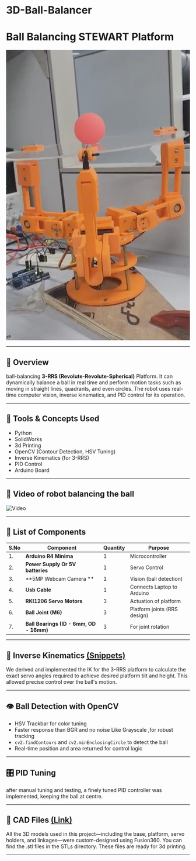 # 3D-Ball-Balancer

# Ball Balancing STEWART Platform
![alt text](https://github.com/Mukundaher/3D-Ball-Balancer/blob/main/Ball_Balancer.png)

---

## 📌 Overview 

  ball-balancing **3-RRS (Revolute-Revolute-Spherical)** Platform. It can dynamically balance a ball in real time and perform motion tasks such as moving in straight lines, quadrants, and even circles. The robot uses real-time computer vision, inverse kinematics, and PID control for its operation.

---

## 🔧 Tools & Concepts Used

- Python
- SolidWorks
- 3d Printing
- OpenCV (Contour Detection, HSV Tuning)
- Inverse Kinematics (for 3-RRS)
- PID Control
- Arduino Board

---

## 🎥 Video of robot balancing the ball
![Video]([https://github.com/Mukundaher/3D-Ball-Balancer/blob/main/Demo.mp4])

---


## 🧰 List of Components 

| S.No | Component | Quantity | Purpose | 
|------|-----------|----------|---------|
| 1. | **Arduino R4 Minima** | 1 | Microcontroller |
| 2. | **Power Supply Or 5V batteries** | 1 | Servo Control | 
| 3. | **5MP Webcam Camera ** | 1 | Vision (ball detection) | 
| 4. | **Usb Cable** | 1 | Connects Laptop to Arduino | 
| 5. | **RKI1206 Servo Motors** | 3 | Actuation of platform | 
| 6. | **Ball Joint (M6)** | 3 | Platform joints (RRS design) | 
| 7. |**Ball Bearings (ID - 6mm, OD - 16mm)** | 3 | For joint rotation |

---

## 🧮 Inverse Kinematics [(Snippets)]([https://github.com/Mukundaher/3D-Ball-Balancer/blob/main/Inverse_kinematics.pdf])

We derived and implemented the IK for the 3-RRS platform to calculate the exact servo angles required to achieve desired platform tilt and height. This allowed precise control over the ball's motion.

---

## 👁️ Ball Detection with OpenCV

- HSV Trackbar for color tuning
- Faster response than BGR and no noise Like Grayscale ,for robust tracking 
- `cv2.findContours` and `cv2.minEnclosingCircle` to detect the ball
- Real-time position and area returned for control logic

---

## 🎛️ PID Tuning

after manual tuning and testing, a finely tuned PID controller was implemented, keeping the ball at centre.

---

## 📐 CAD Files [(Link)](https://github.com/Mukundaher/3D-Ball-Balancer/blob/main/STL_Files.zip)

All the 3D models used in this project—including the base, platform, servo holders, and linkages—were custom-designed using Fusion360. You can find the .stl files in the  STLs directory. These files are ready for 3d printing.

---


